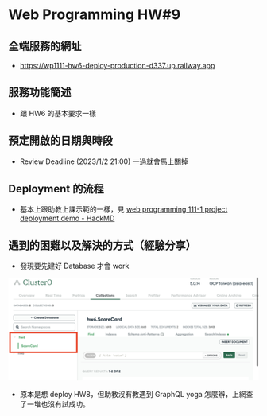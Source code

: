 # Web Programming HW#9

## 全端服務的網址

- https://wp1111-hw6-deploy-production-d337.up.railway.app

## 服務功能簡述

- 跟 HW6 的基本要求一樣

## 預定開啟的日期與時段

- Review Deadline (2023/1/2 21:00) 一過就會馬上關掉

## Deployment 的流程

- 基本上跟助教上課示範的一樣，見 [web programming 111-1 project deployment demo - HackMD](https://hackmd.io/@madmaxie/SJGCUr8Oo)

## 遇到的困難以及解決的方式（經驗分享）

- 發現要先建好 Database 才會 work

<img title="" src="./figures/database.png" alt="">

- 原本是想 deploy HW8，但助教沒有教遇到 GraphQL yoga 怎麼辦，上網查了一堆也沒有試成功。
